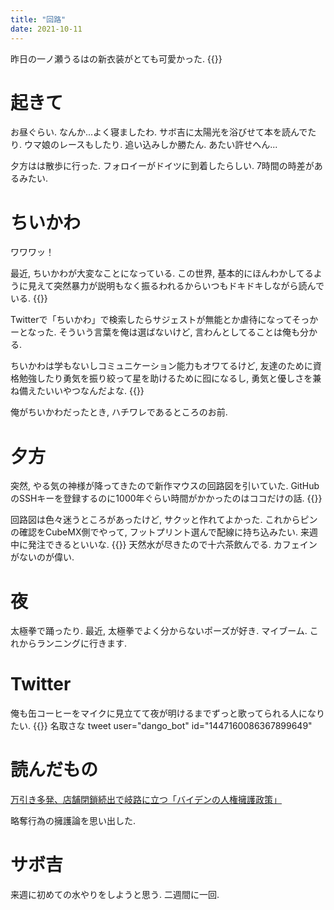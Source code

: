 ```yaml
---
title: "回路"
date: 2021-10-11
---
```


昨日の一ノ瀬うるはの新衣装がとても可愛かった.
{{<youtube Nhmi7_FyZrc>}}
# 起きて
お昼ぐらい. なんか...よく寝ましたわ. サボ吉に太陽光を浴びせて本を読んでたり. ウマ娘のレースもしたり. 追い込みしか勝たん. あたい許せへん...

夕方はは散歩に行った. フォロイーがドイツに到着したらしい. 7時間の時差があるみたい. 

# ちいかわ
ワワワッ！

最近, ちいかわが大変なことになっている. この世界, 基本的にほんわかしてるように見えて突然暴力が説明もなく振るわれるからいつもドキドキしながら読んでいる.
{{<tweet user="dango_bot" id="1446931421822472194">}}

Twitterで「ちいかわ」で検索したらサジェストが無能とか虐待になってそっかーとなった. そういう言葉を俺は選ばないけど, 言わんとしてることは俺も分かる.

ちいかわは学もないしコミュニケーション能力もオワてるけど, 友達のために資格勉強したり勇気を振り絞って星を助けるために囮になるし, 勇気と優しさを兼ね備えたいいやつなんだよな.
{{<tweet user="dango_bot" id="1367098243130163204">}}

俺がちいかわだったとき, ハチワレであるところのお前.

# 夕方
突然, やる気の神様が降ってきたので新作マウスの回路図を引いていた. GitHubのSSHキーを登録するのに1000年ぐらい時間がかかったのはココだけの話.
{{<tweet user="dango_bot" id="1447478704746078209">}}

回路図は色々迷うところがあったけど, サクッと作れてよかった. これからピンの確認をCubeMX側でやって, フットプリント選んで配線に持ち込みたい. 来週中に発注できるといいな.
{{<tweet user="dango_bot" id="1447546789880418305">}}
天然水が尽きたので十六茶飲んでる. カフェインがないのが偉い.
# 夜
太極拳で踊ったり. 最近, 太極拳でよく分からないポーズが好き. マイブーム. これからランニングに行きます.
# Twitter
俺も缶コーヒーをマイクに見立てて夜が明けるまでずっと歌ってられる人になりたい.
{{<tweet user="dango_bot" id="1447043519227445249">}}
名取さな
tweet user="dango_bot" id="1447160086367899649"


# 読んだもの
[万引き多発、店舗閉鎖続出で岐路に立つ「バイデンの人権擁護政策」](https://gendai.ismedia.jp/articles/-/84460)

略奪行為の擁護論を思い出した.

# サボ吉
来週に初めての水やりをしようと思う. 二週間に一回.
